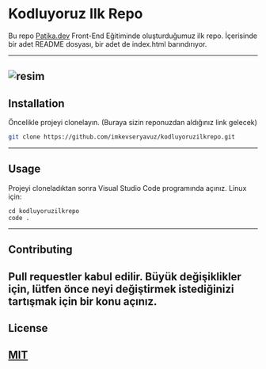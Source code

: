 # Kodluyoruz Ilk Repo
Bu repo [Patika.dev](https://www.patika.dev/tr) Front-End Eğitiminde oluşturduğumuz ilk repo. İçerisinde bir adet README dosyası, bir adet de index.html barındırıyor.

---
![resim](https://user-images.githubusercontent.com/83474023/188323206-6a13a081-9d1c-4822-8bcf-e2dbcb7faf66.png)
---

## Installation
Öncelikle projeyi clonelayın. (Buraya sizin reponuzdan aldığınız link gelecek)
```bash
git clone https://github.com/imkevseryavuz/kodluyoruzilkrepo.git
```
---

## Usage
Projeyi cloneladıktan sonra Visual Studio Code programında açınız.
Linux için:
```linux
cd kodluyoruzilkrepo
code .
```
---
## Contributing
Pull requestler kabul edilir. Büyük değişiklikler için, lütfen önce neyi değiştirmek istediğinizi tartışmak için bir konu açınız.
---

## License
[MIT](https://choosealicense.com/licenses/mit/)
---


